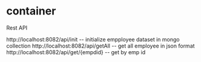 # container

Rest API

http://localhost:8082/api/init -- initialize empployee dataset in mongo collection
http://localhost:8082/api/getAll -- get all employee in json format
http://localhost:8082/api/get/{empdid} -- get by emp id
